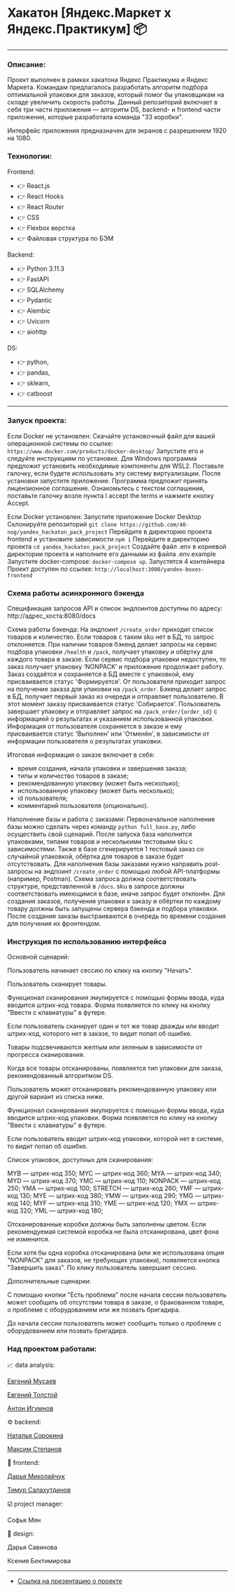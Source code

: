 # Хакатон [Яндекс.Маркет х Яндекс.Практикум] 📦

---

### Описание:

Проект выполнен в рамках хакатона Яндекс Практикума и Яндекс Маркета. Командам предлагалось разработать алгоритм подбора оптимальной упаковки для заказов, который помог бы упаковщикам на складе увеличить скорость работы. Данный репозиторий включает в себя три части приложения — алгоритм DS, backend- и frontend части приложения, которые разработала команда "33 коробки".

Интерфейс приложения предназначен для экранов с разрешением 1920 на 1080.

### Технологии:

Frontend: 

- :point_right: React.js
- :point_right: React Hooks
- :point_right: React Router
- :point_right: CSS
- :point_right: Flexbox верстка
- :point_right: Файловая структура по БЭМ

Backend: 

- :point_right: Python 3.11.3
- :point_right: FastAPI
- :point_right: SQLAlchemy
- :point_right: Pydantic
- :point_right: Alembic
- :point_right: Uvicorn
- :point_right: aiohttp

DS:

- :point_right: python, 
- :point_right: pandas, 
- :point_right: sklearn, 
- :point_right: catboost

---

### Запуск проекта:

Если Docker не установлен:
Скачайте установочный файл для вашей операционной системы по ссылке: ```https://www.docker.com/products/docker-desktop/```
Запустите его и следуйте инструкциям по установке. Для Windows программа предложит установить необходимые компоненты для WSL2. Поставьте галочку, если будете использовать эту систему виртуализации.
После установки запустите приложение. Программа предложит принять лицензионное соглашение. Ознакомьтесь с текстом соглашения, поставьте галочку возле пункта I accept the terms и нажмите кнопку Accept.

Если Docker установлен:
Запустите приложение Docker Desktop
Склонируйте репозиторий ```git clone https://github.com/40-nog/yandex_hackaton_pack_project```
Перейдите в директорию проекта frontend и установите зависимости ```npm i```
Перейдите в директорию проекта ```cd yandex_hackaton_pack_project```
Создайте файл .env в корневой директории проекта и наполните его данными из файла .env.example
Запустите docker-compose: ```docker-compose up```. Запустятся 4 контейнера
Проект доступен по ссылке: ```http://localhost:3000/yandex-boxes-frontend```



### Схема работы асинхронного бэкенда

Спецификация запросов API и список эндпоинтов доступны по адресу:
http://адрес_хоста:8080/docs

Схема работы бэкенда:
На эндпоинт `/create_order` приходит список товаров и количество. Если товаров с таким sku нет в БД, то запрос отклоняется.
При наличии товаров бэкенд делает запросы на сервис подбора упаковки `/health` и `/pack`, получает упаковку и обёртку для каждого товара в заказе. Если сервис подбора упаковки недоступен, то заказ получает упаковку ‘NONPACK’ и приложение продолжает работу.
Заказ создаётся и сохраняется в БД вместе с упаковкой, ему присваивается статус 'Формируется'.
От пользователя приходит запрос на получение заказа для упаковки на `/pack_order`.
Бэкенд делает запрос в БД, получает первый заказ из очереди и отправляет пользователю. В этот момент заказу присваивается статус 'Собирается'.
Пользователь завершает упаковку и отправляет запрос на `/pack_order/{order_id}` с информацией о результатах и указанием использованной упаковки.
Информация от пользователя сохраняется в заказе и ему присваивается статус 'Выполнен' или 'Отменён', в зависимости от информации пользователя о результатах упаковки.

Итоговая информация о заказе включает в себя:
- время создания, начала упаковки и завершения заказа;
- типы и количество товаров в заказе;
- рекомендованную упаковку (может быть несколько);
- использованную упаковку (может быть несколько);
- id пользователя;
- комментарий пользователя (опционально).

Наполнение базы и работа с заказами:
Первоначальное наполнение базы можно сделать через команду `python full_base.py`, либо осуществить свой сценарий. После запуска база наполнится упаковками, типами товаров и несколькими тестовыми sku с зависимостями. Также в базе сгенерируется 1 тестовый заказ со случайной упаковкой, обёртка для товаров в заказе будет отсутствовать.
Для наполнения базы заказами нужно направить post-запросы на эндпоинт `/create_order` с помощью любой API-платформы (например, Postman). Схема запроса должна соответствовать структуре, представленной в `/docs`. sku в запросе должны соответствовать имеющимся в базе, иначе запрос будет отклонён.
Для создания заказов, получения упаковки к заказу и обёртки по каждому товару должны быть запущены сервера бэкенда и подбора упаковки.
После создания заказы выстраиваются в очередь по времени создания для получения их фронтендом.

### Инструкция по использованию интерфейса

Основной сценарий: 

Пользователь начинает сессию по клику на кнопку "Начать".

Пользователь сканирует товары. 

Функционал сканирования эмулируется с помощью формы ввода, куда вводится штрих-код товара. Форма появляется по клику на кнопку "Ввести с клавиатуры" в футере. 

Если пользователь сканирует один и тот же товар дважды или вводит штрих-код, которого нет в заказе, то видит попап об ошибке. 

Товары подсвечиваются желтым или зеленым в зависимости от прогресса сканирования. 

Когда все товары отсканированы, появляется тип упаковки для заказа, рекомендованный алгоритмом DS.

Пользователь может отсканировать рекомендованную упаковку или другой вариант из списка ниже. 

Функционал сканирования эмулируется с помощью формы ввода, куда вводится штрих-код упаковки. Форма появляется по клику на кнопку "Ввести с клавиатуры" в футере. 

Если пользователь вводит штрих-код упаковки, которой нет в системе, то видит попап об ошибке. 

Список упаковок, доступных для сканирования: 

MYB — штрих-код 350;
MYC — штрих-код 360;
MYA — штрих-код 340;
MYD — штрих-код 370;
YMC — штрих-код 110;
NONPACK — штрих-код 250;
YMA — штрих-код 100;
STRETCH — штрих-код 260;
YMF — штрих-код 130;
MYE — штрих-код 380;
YMW — штрих-код 290;
YMG — штрих-код 140;
MYF — штрих-код 310;
YME — штрих-код 120;
YMX — штрих-код 320;
YML — штрих-код 180;

Отсканированные коробки должны быть заполнены цветом. Если рекомендуемая системой коробка не была отсканирована, цвет фона не изменится. 

Если хотя бы одна коробка отсканирована (или же использована опция "NONPACK" для заказов, не требующих упаковки), появляется кнопка "Завершить заказ". По клику пользователь завершает сессию. 


Дополнительные сценарии: 

С помощью кнопки "Есть проблема" после начала сессии пользователь может сообщить об отсутствии товара в заказе, о бракованном товаре, о проблеме с оборудованием или же позвать бригадира. 

До начала сессии пользователь может сообщить только о проблеме с оборудованием или позвать бригадира. 


### Над проектом работали:

📈 data analysis:

[Евгений Мусаев](https://github.com/johnmcv761)

[Евгений Толстой](https://github.com/laffrent)

[Антон Игумнов](https://github.com/IgumnovAnton)

⚙️ backend:

[Наталья Сорокина](https://github.com/40-nog)

[Максим Степанов](https://github.com/NewZealandMax)

🔨 frontend:

[Дарья Миколайчук](https://github.com/dashimiko)

[Тимур Салахутдинов](https://github.com/timuritodev)

☑️ project manager:

Софья Мян

🎨 design:

Дарья Савинова

Ксения Бектимирова

---

- [Ссылка на презентацию о проекте](https://docs.google.com/presentation/d/1HeCSb20v-WB0cN1itXlNrX_DbBP90U34XAm-zCdJN7Q/edit?pli=1#slide=id.g105f6df9db5_0_0)

